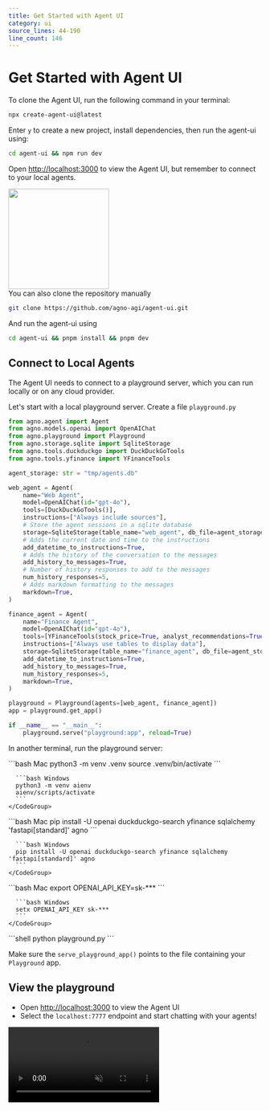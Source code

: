 ```yaml
---
title: Get Started with Agent UI
category: ui
source_lines: 44-190
line_count: 146
---
```


# Get Started with Agent UI

To clone the Agent UI, run the following command in your terminal:

```bash
npx create-agent-ui@latest
```

Enter `y` to create a new project, install dependencies, then run the agent-ui using:

```bash
cd agent-ui && npm run dev
```

Open [http://localhost:3000](http://localhost:3000) to view the Agent UI, but remember to connect to your local agents.

<Frame>
  <img height="200" src="https://mintlify.s3.us-west-1.amazonaws.com/agno/images/agent-ui-homepage.png" style={{ borderRadius: '8px' }} />
</Frame>

<br />

<Accordion title="Clone the repository manually" icon="github">
  You can also clone the repository manually

  ```bash
  git clone https://github.com/agno-agi/agent-ui.git
  ```

  And run the agent-ui using

  ```bash
  cd agent-ui && pnpm install && pnpm dev
  ```
</Accordion>

## Connect to Local Agents

The Agent UI needs to connect to a playground server, which you can run locally or on any cloud provider.

Let's start with a local playground server. Create a file `playground.py`

```python playground.py
from agno.agent import Agent
from agno.models.openai import OpenAIChat
from agno.playground import Playground
from agno.storage.sqlite import SqliteStorage
from agno.tools.duckduckgo import DuckDuckGoTools
from agno.tools.yfinance import YFinanceTools

agent_storage: str = "tmp/agents.db"

web_agent = Agent(
    name="Web Agent",
    model=OpenAIChat(id="gpt-4o"),
    tools=[DuckDuckGoTools()],
    instructions=["Always include sources"],
    # Store the agent sessions in a sqlite database
    storage=SqliteStorage(table_name="web_agent", db_file=agent_storage),
    # Adds the current date and time to the instructions
    add_datetime_to_instructions=True,
    # Adds the history of the conversation to the messages
    add_history_to_messages=True,
    # Number of history responses to add to the messages
    num_history_responses=5,
    # Adds markdown formatting to the messages
    markdown=True,
)

finance_agent = Agent(
    name="Finance Agent",
    model=OpenAIChat(id="gpt-4o"),
    tools=[YFinanceTools(stock_price=True, analyst_recommendations=True, company_info=True, company_news=True)],
    instructions=["Always use tables to display data"],
    storage=SqliteStorage(table_name="finance_agent", db_file=agent_storage),
    add_datetime_to_instructions=True,
    add_history_to_messages=True,
    num_history_responses=5,
    markdown=True,
)

playground = Playground(agents=[web_agent, finance_agent])
app = playground.get_app()

if __name__ == "__main__":
    playground.serve("playground:app", reload=True)
```

In another terminal, run the playground server:

<Steps>
  <Step title="Setup your virtual environment">
    <CodeGroup>
      ```bash Mac
      python3 -m venv .venv
      source .venv/bin/activate
      ```

      ```bash Windows
      python3 -m venv aienv
      aienv/scripts/activate
      ```
    </CodeGroup>
  </Step>

  <Step title="Install dependencies">
    <CodeGroup>
      ```bash Mac
      pip install -U openai duckduckgo-search yfinance sqlalchemy 'fastapi[standard]' agno
      ```

      ```bash Windows
      pip install -U openai duckduckgo-search yfinance sqlalchemy 'fastapi[standard]' agno
      ```
    </CodeGroup>
  </Step>

  <Step title="Export your OpenAI key">
    <CodeGroup>
      ```bash Mac
      export OPENAI_API_KEY=sk-***
      ```

      ```bash Windows
      setx OPENAI_API_KEY sk-***
      ```
    </CodeGroup>
  </Step>

  <Step title="Run the Playground">
    ```shell
    python playground.py
    ```
  </Step>
</Steps>

<Tip>Make sure the `serve_playground_app()` points to the file containing your `Playground` app.</Tip>

## View the playground

* Open [http://localhost:3000](http://localhost:3000) to view the Agent UI
* Select the `localhost:7777` endpoint and start chatting with your agents!

<video autoPlay muted controls className="w-full aspect-video" src="https://mintlify.s3.us-west-1.amazonaws.com/agno/videos/agent-ui-demo.mp4" />


